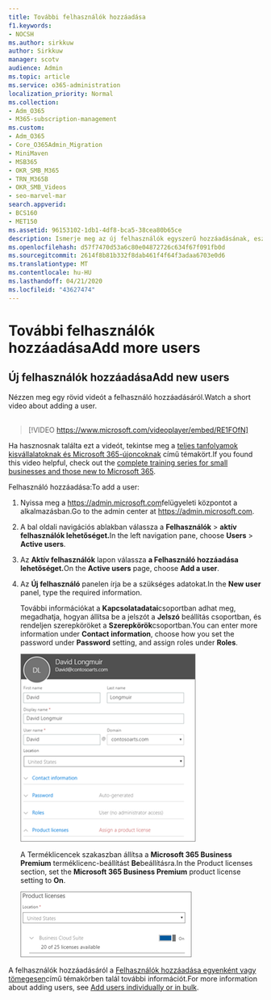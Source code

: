 ```yaml
---
title: További felhasználók hozzáadása
f1.keywords:
- NOCSH
ms.author: sirkkuw
author: Sirkkuw
manager: scotv
audience: Admin
ms.topic: article
ms.service: o365-administration
localization_priority: Normal
ms.collection:
- Adm_O365
- M365-subscription-management
ms.custom:
- Adm_O365
- Core_O365Admin_Migration
- MiniMaven
- MSB365
- OKR_SMB_M365
- TRN_M365B
- OKR_SMB_Videos
- seo-marvel-mar
search.appverid:
- BCS160
- MET150
ms.assetid: 96153102-1db1-4df8-bca5-38cea80b65ce
description: Ismerje meg az új felhasználók egyszerű hozzáadásának, eszközeik biztonságossá tétele és szerepkörök hozzárendelésének lépéseit a Microsoft 365 Business Premium szolgáltatásban.
ms.openlocfilehash: d57f7470d53a6c80e04872726c634f67f091fb0d
ms.sourcegitcommit: 2614f8b81b332f8dab461f4f64f3adaa6703e0d6
ms.translationtype: MT
ms.contentlocale: hu-HU
ms.lasthandoff: 04/21/2020
ms.locfileid: "43627474"
---
```

# <a name="add-more-users"></a><span data-ttu-id="65942-103">További felhasználók hozzáadása</span><span class="sxs-lookup"><span data-stu-id="65942-103">Add more users</span></span>

## <a name="add-new-users"></a><span data-ttu-id="65942-104">Új felhasználók hozzáadása</span><span class="sxs-lookup"><span data-stu-id="65942-104">Add new users</span></span>

<span data-ttu-id="65942-105">Nézzen meg egy rövid videót a felhasználó hozzáadásáról.</span><span class="sxs-lookup"><span data-stu-id="65942-105">Watch a short video about adding a user.</span></span> <br><br>

> [!VIDEO https://www.microsoft.com/videoplayer/embed/RE1FOfN] 

<span data-ttu-id="65942-106">Ha hasznosnak találta ezt a videót, tekintse meg a [teljes tanfolyamok kisvállalatoknak és Microsoft 365-újoncoknak](https://support.office.com/article/6ab4bbcd-79cf-4000-a0bd-d42ce4d12816) című témakört.</span><span class="sxs-lookup"><span data-stu-id="65942-106">If you found this video helpful, check out the [complete training series for small businesses and those new to Microsoft 365](https://support.office.com/article/6ab4bbcd-79cf-4000-a0bd-d42ce4d12816).</span></span>

<span data-ttu-id="65942-107">Felhasználó hozzáadása:</span><span class="sxs-lookup"><span data-stu-id="65942-107">To add a user:</span></span>

1. <span data-ttu-id="65942-108">Nyissa meg a <a href="https://go.microsoft.com/fwlink/p/?linkid=837890" target="_blank">https://admin.microsoft.com</a>felügyeleti központot a alkalmazásban.</span><span class="sxs-lookup"><span data-stu-id="65942-108">Go to the admin center at <a href="https://go.microsoft.com/fwlink/p/?linkid=837890" target="_blank">https://admin.microsoft.com</a>.</span></span> 
2. <span data-ttu-id="65942-109">A bal oldali navigációs ablakban válassza a **Felhasználók** \> **aktív felhasználók lehetőséget.**</span><span class="sxs-lookup"><span data-stu-id="65942-109">In the left navigation pane, choose **Users** \> **Active users**.</span></span>
3. <span data-ttu-id="65942-110">Az **Aktív felhasználók** lapon válassza **a Felhasználó hozzáadása lehetőséget.**</span><span class="sxs-lookup"><span data-stu-id="65942-110">On the **Active users** page, choose **Add a user**.</span></span>
4. <span data-ttu-id="65942-111">Az **Új felhasználó** panelen írja be a szükséges adatokat.</span><span class="sxs-lookup"><span data-stu-id="65942-111">In the **New user** panel, type the required information.</span></span> 
  
    <span data-ttu-id="65942-112">További információkat a **Kapcsolatadatai**csoportban adhat meg, megadhatja, hogyan állítsa be a jelszót a **Jelszó** beállítás csoportban, és rendeljen szerepköröket a **Szerepkörök**csoportban.</span><span class="sxs-lookup"><span data-stu-id="65942-112">You can enter more information under **Contact information**, choose how you set the password under **Password** setting, and assign roles under **Roles**.</span></span>
      
    ![Enter user information in the New user card](../media/f04d39ca-48be-4868-8330-8552a4754c8b.png)
      
    <span data-ttu-id="65942-114">A Terméklicencek szakaszban állítsa a **Microsoft 365 Business Premium** terméklicenc-beállítást **Be**beállításra.</span><span class="sxs-lookup"><span data-stu-id="65942-114">In the Product licenses section, set the **Microsoft 365 Business Premium** product license setting to **On**.</span></span>
      
    ![Set the license setting to On position](../media/7404f7f7-93bc-44a3-9ffb-4208b5b17402.png)
  
<span data-ttu-id="65942-116">A felhasználók hozzáadásáról a [Felhasználók hozzáadása egyenként vagy tömegesen](https://docs.microsoft.com/office365/admin/add-users/add-users)című témakörben talál további információt.</span><span class="sxs-lookup"><span data-stu-id="65942-116">For  more information about adding users, see [Add users individually or in bulk](https://docs.microsoft.com/office365/admin/add-users/add-users).</span></span>
  
